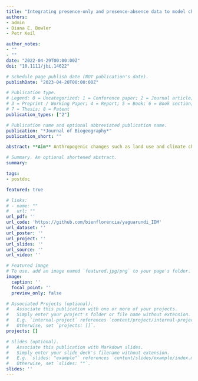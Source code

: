 ```yaml
---
title: "Integrating presence-only and presence-absence data to model changes in species geographic ranges: An example in the Neotropics"
authors:
- admin
- Diana E. Bowler
- Petr Keil

author_notes:
- ""
- ""
date: "2022-04-29T00:00:00Z"
doi: "10.1111/jbi.14622"

# Schedule page publish date (NOT publication's date).
publishDate: "2023-04-20T00:00:00Z"

# Publication type.
# Legend: 0 = Uncategorized; 1 = Conference paper; 2 = Journal article;
# 3 = Preprint / Working Paper; 4 = Report; 5 = Book; 6 = Book section;
# 7 = Thesis; 8 = Patent
publication_types: ["2"]

# Publication name and optional abbreviated publication name.
publication: "*Journal of Biogeography*"
publication_short: ""

abstract: **Aim** Anthropogenic changes such as land use and climate change affect species' geographic ranges, causing range shifts, contractions, or expansions. However, data on range dynamics are insufficient, heterogeneous, and spatially and temporally biased in most regions. Integrated species distribution models (IDMs) offer a solution as they can complement good quality presence-absence data with opportunistically collected presence-only data, simultaneously accounting for heterogeneous sampling effort. However, these methods have seen limited use in the estimation of temporal change of geographic ranges and are not yet widespread as they have a steep learning curve. Here we present a generalisable model and case example. **Location** Neotropics - Latin America. **Taxon** *Herpailurus yagouaroundi*. **Methods** Using data on presence-absence and presence-only on the jaguarundi (Herpailurus yagouaroundi), we modelled the species distribution at two time periods (2000–2013 and 2014–2021) using a Bayesian model based on Poisson point process in JAGS. Our model integrates the different data types while accounting for varying sampling effort and spatial effect. We predicted the species range at the two time periods and quantified their changes. **Results** Between the two time periods, the jaguarundi has contracted its southern and northern range limits towards the equator but expanded its area of distribution over the entire species' range. Also, our results show that modelled geographic range, of either time period, is not entirely consistent with the current expert range map from IUCN. **Main Conclusions** Our modelling approach provides a working example with the potential to address data gaps and biases in other taxa and regions. Given the increasing number of incidental data being generated by community-derived initiatives in Latin America, IDMs can become a valuable source for species distribution modelling in the region. This is the first application of the IDM approach with temporal dimension and over the entire species' geographic range.

# Summary. An optional shortened abstract.
summary:

tags:
- postdoc

featured: true

# links:
# - name: ""
#   url: ""
url_pdf: ''
url_code: 'https://github.com/bienflorencia/yaguarundi_IDM'
url_dataset: ''
url_poster: ''
url_project: ''
url_slides: ''
url_source: ''
url_video: ''

# Featured image
# To use, add an image named `featured.jpg/png` to your page's folder.
image:
  caption: ''
  focal_point: ''
  preview_only: false

# Associated Projects (optional).
#   Associate this publication with one or more of your projects.
#   Simply enter your project's folder or file name without extension.
#   E.g. `internal-project` references `content/project/internal-project/index.md`.
#   Otherwise, set `projects: []`.
projects: []

# Slides (optional).
#   Associate this publication with Markdown slides.
#   Simply enter your slide deck's filename without extension.
#   E.g. `slides: "example"` references `content/slides/example/index.md`.
#   Otherwise, set `slides: ""`.
slides: ''
---
```

